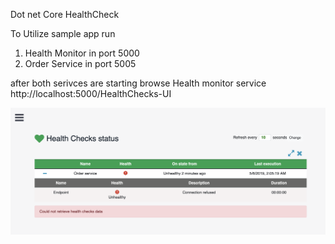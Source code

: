 Dot net Core HealthCheck

To Utilize sample app run

1. Health Monitor in port 5000
2. Order Service in port 5005

after both serivces are starting browse Health monitor service
http://localhost:5000/HealthChecks-UI 

![alt text](https://github.com/Damdias/DotnetCoreHealthCheck/blob/master/Healthmonitor.png)